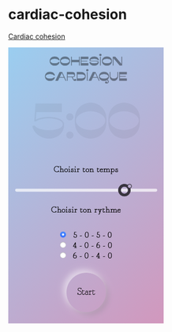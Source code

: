 # cardiac-cohesion


[Cardiac cohesion](https://cardiac-cohesion.vercel.app)


![screen-cardiac-cohesion](img/screenshot-cardiac-cohesion.png)